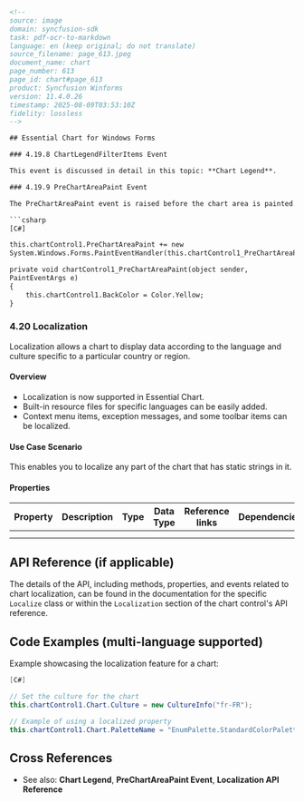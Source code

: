 ```html
<!-- 
source: image
domain: syncfusion-sdk
task: pdf-ocr-to-markdown
language: en (keep original; do not translate)
source_filename: page_613.jpeg
document_name: chart
page_number: 613
page_id: chart#page_613
product: Syncfusion Winforms
version: 11.4.0.26
timestamp: 2025-08-09T03:53:10Z
fidelity: lossless
-->

## Essential Chart for Windows Forms

### 4.19.8 ChartLegendFilterItems Event

This event is discussed in detail in this topic: **Chart Legend**.

### 4.19.9 PreChartAreaPaint Event

The PreChartAreaPaint event is raised before the chart area is painted.

```csharp
[C#]

this.chartControl1.PreChartAreaPaint += new
System.Windows.Forms.PaintEventHandler(this.chartControl1_PreChartAreaPaint);

private void chartControl1_PreChartAreaPaint(object sender,
PaintEventArgs e)
{
    this.chartControl1.BackColor = Color.Yellow;
}
```

### 4.20 Localization

Localization allows a chart to display data according to the language and culture specific to a particular country or region.

#### Overview
- Localization is now supported in Essential Chart.
- Built-in resource files for specific languages can be easily added.
- Context menu items, exception messages, and some toolbar items can be localized.

#### Use Case Scenario
This enables you to localize any part of the chart that has static strings in it.

#### Properties

| Property    | Description | Type       | Data Type | Reference links | Dependencies |
|-------------|-------------|------------|-----------|-----------------|--------------|
|             |             |             |           |                 |              |
|             |             |             |           |                 |              |

## API Reference (if applicable)
The details of the API, including methods, properties, and events related to chart localization, can be found in the documentation for the specific `Localize` class or within the `Localization` section of the chart control's API reference.

## Code Examples (multi-language supported)
Example showcasing the localization feature for a chart:

```csharp
[C#]

// Set the culture for the chart
this.chartControl1.Chart.Culture = new CultureInfo("fr-FR");

// Example of using a localized property
this.chartControl1.Chart.PaletteName = "EnumPalette.StandardColorPalette.French";
```

## Cross References
- See also: **Chart Legend**, **PreChartAreaPaint Event**, **Localization API Reference**

<!-- tags: [Syncfusion, Winforms, Chart, Localization, PreChartAreaPaint] keywords: [chart, localization, PreChartAreaPaint, C#, culture, resource files, static strings, French, API, Chart Legend] -->
```